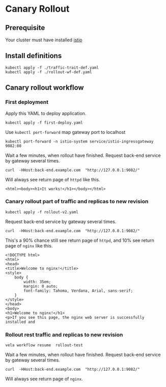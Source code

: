 # Canary Rollout

## Prerequisite

Your cluster must have installed [istio](https://istio.io/latest/docs/setup/install/)

## Install definitions

```shell
kubectl apply -f ./traffic-trait-def.yaml
kubectl apply -f ./rollout-wf-def.yaml
```

## Canary rollout workflow

### First deployment

Apply this YAML to deploy application.

```shell
kubectl apply -f first-deploy.yaml
```

Use `kubectl port-forward` map gateway port to localhost
```shell
kubectl port-forward -n istio-system service/istio-ingressgateway 9082:80
```

Wait a few minutes, when rollout have finished. Request back-end service by gateway several times.
```shell
curl  -HHost:back-end.example.com  "http://127.0.0.1:9082/"
```

Will always see return page of `httpd` like this.
```shell
<html><body><h1>It works!</h1></body></html>
```

### Canary rollout part of traffic and replicas to new revision
```shell
kubectl apply -f rollout-v2.yaml
```

Request back-end service by gateway several times.
```shell
curl  -HHost:back-end.example.com  "http://127.0.0.1:9082/"
```

This's a 90% chance still see return page of `httpd`, and 10% see return page of `nginx` like this.

```shell
<!DOCTYPE html>
<html>
<head>
<title>Welcome to nginx!</title>
<style>
    body {
        width: 35em;
        margin: 0 auto;
        font-family: Tahoma, Verdana, Arial, sans-serif;
    }
</style>
</head>
<body>
<h1>Welcome to nginx!</h1>
<p>If you see this page, the nginx web server is successfully installed and
```

### Rollout rest traffic and replicas to new revision

```shell
vela workflow resume  rollout-test
```

Wait a few minutes, when rollout have finished. Request back-end service by gateway several times.
```shell
curl  -HHost:back-end.example.com  "http://127.0.0.1:9082/"
```

Will always see return page of `nginx`.





